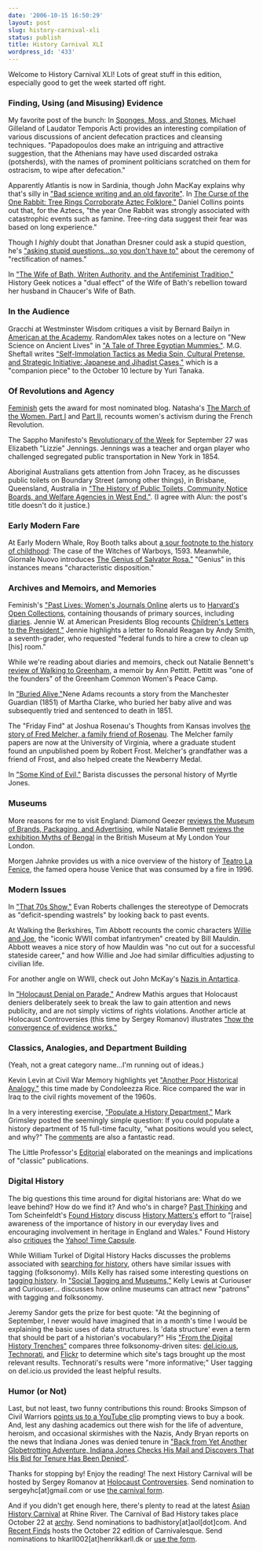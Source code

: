 ```yaml
---
date: '2006-10-15 16:50:29'
layout: post
slug: history-carnival-xli
status: publish
title: History Carnival XLI
wordpress_id: '433'
---
```


Welcome to History Carnival XLI! Lots of great stuff in this edition, especially good to get the week started off right.





### Finding, Using (and Misusing) Evidence




My favorite post of the bunch: In [Sponges, Moss, and Stones](http://laudatortemporisacti.blogspot.com/2006/10/sponges-moss-and-stones.html), Michael Gilleland of Laudator Temporis Acti provides an interesting compilation of various discussions of ancient defecation practices and cleansing techniques. "Papadopoulos does make an intriguing and attractive suggestion, that the Athenians may have used discarded ostraka (potsherds), with the names of prominent politicians scratched on them for ostracism, to wipe after defecation."


 


Apparently Atlantis is now in Sardinia, though John MacKay explains why that's silly in ["Bad science writing and an old favorite"](http://johnmckay.blogspot.com/2006/10/bad-science-writing-and-old-favorite.html). In [The Curse of the One Rabbit: Tree Rings Corroborate Aztec Folklore,"](http://getdowntoearth.blogspot.com/2006/10/curse-of-one-rabbit-tree-rings.html) Daniel Collins points out that, for the Aztecs, "the year One Rabbit was strongly associated with catastrophic events such as famine. Tree-ring data suggest their fear was based on long experience."





Though I _highly_ doubt that Jonathan Dresner could ask a stupid question, he's ["asking stupid questions...so you don't have to"](http://www.froginawell.net/china/2006/10/asking-stupid-questions-so-you-dont-have-to/) about the ceremony of "rectification of names."





In ["The Wife of Bath, Writen Authority, and the Antifeminist Tradition,"](http://history-speaks.blogspot.com/2006/10/wife-of-bath-written-authority-and.html) History Geek notices a "dual effect" of the Wife of Bath's rebellion toward her husband in Chaucer's Wife of Bath.





### In the Audience




Gracchi at Westminster Wisdom critiques a visit by Bernard Bailyn in [American at the Academy](http://gracchii.blogspot.com/2006/10/american-at-academy.html). RandomAlex takes notes on a lecture on "New Science on Ancient Lives" in ["A Tale of Three Egyptian Mummies."](http://www.randomalex.net/?p=546). M.G. Sheftall writes ["Self-Immolation Tactics as Media Spin, Cultural Pretense, and Strategic Initiative: Japanese and Jihadist Cases,"](http://www.froginawell.net/japan/2006/10/self-immolation-tactics-as-media-spin/) which is a "companion piece" to the October 10 lecture by Yuri Tanaka.





### Of Revolutions and Agency


[Feminish](http://www.feminish.net) gets the award for most nominated blog. Natasha's [The March of the Women, Part I](http://www.feminish.net/2006/10/05/the-march-of-the-women-womens-crucial-role-in-the-early-days-of-the-french-revolution/) and [Part II](http://www.feminish.net/2006/10/07/the-march-of-the-women-5-october-1789-did-it-make-a-difference-and-why-should-we-care-2/), recounts women's activism during the French Revolution.




The Sappho Manifesto's [Revolutionary of the Week](http://sapphomanifesto.blogspot.com/2006/09/revolutionary-of-week_27.html) for September 27 was Elizabeth "Lizzie" Jennings. Jennings was a teacher and organ player who challenged segregated public transportation in New York in 1854.




Aboriginal Australians gets attention from John Tracey, as he discusses public toilets on Boundary Street (among other things), in Brisbane, Queensland, Australia in ["The History of Public Toilets, Community Notice Boards, and Welfare Agencies in West End."](http://ourwestend.wordpress.com/2006/10/15/the-history-of-public-toilets-community-notoce-boards-and-welfare-agencies-in-west-end-brisbane/). (I agree with Alun: the post's title doesn't do it justice.)




### Early Modern Fare




At Early Modern Whale, Roy Booth talks about [a sour footnote to the history of childhood](http://roy25booth.blogspot.com/2006/10/sour-footnote-to-history-of-childhood.html): The case of the Witches of Warboys, 1593. Meanwhile, Giornale Nuovo introduces [The Genius of Salvator Rosa."](http://www.spamula.net/blog/2006/09/the_genius_of_salvator_rosa_1.html#000801) "Genius" in this instances means "characteristic disposition."





### Archives and Memoirs, and Memories




Feminish's ["Past Lives: Women's Journals Online](http://www.feminish.net/2006/10/12/past-lives-womens-journals-online/) alerts us to [Harvard's Open Collections](http://ocp.hul.harvard.edu/), containing thousands of primary sources, including [diaries](http://ocp.hul.harvard.edu/ww/diaries.html). Jennie W. at American Presidents Blog recounts [Children's Letters to the President,"](http://american-presidents.blogspot.com/2006/10/childrens-letters-to-president.html) Jennie highlights a letter to Ronald Reagan by Andy Smith, a seventh-grader, who requested "federal funds to hire a crew to clean up [his] room."




While we're reading about diaries and memoirs, check out Natalie Bennett's [review of Walking to Greenham](http://philobiblon.co.uk/?p=1616), a memoir by Ann Pettitt. Pettitt was "one of the founders" of the Greenham Common Women's Peace Camp.




In ["Buried Alive,"](http://theyearround.punt.nl/?id=295410&r=1&tbl_archief=&)Nene Adams recounts a story from the Manchester Guardian (1851) of Martha Clarke, who buried her baby alive and was subsequently tried and sentenced to death in 1851.




The "Friday Find" at Joshua Rosenau's Thoughts from Kansas involves [the story of Fred Melcher, a family friend of Rosenau](http://scienceblogs.com/tfk/2006/10/friday_find_robert_frost_and_f.php). The Melcher family papers are now at the University of Virginia, where a graduate student found an unpublished poem by Robert Frost. Melcher's grandfather was a friend of Frost, and also helped create the Newberry Medal.




In ["Some Kind of Evil,"](http://barista.media2.org/?p=2763) Barista discusses the personal history of Myrtle Jones.






### Museums




More reasons for me to visit England: Diamond Geezer [reviews the Museum of Brands, Packaging, and Advertising](http://diamondgeezer.blogspot.com/2006_10_01_diamondgeezer_archive.html#115969010011493083), while Natalie Bennett [reviews the exhibition Myths of Bengal](http://mylondonyourlondon.com/?p=113) in the British Museum at My London Your London.




Morgen Jahnke provides us with a nice overview of the history of [ Teatro La Fenice](http://itotd.com/articles/601/teatro-la-fenice/), the famed opera house Venice that was consumed by a fire in 1996.





### Modern Issues




In ["That 70s Show,"](http://blog.lib.umn.edu/robe0419/coffee/056034.html) Evan Roberts challenges the stereotype of Democrats as "deficit-spending wastrels" by looking back to past events.




At Walking the Berkshires, Tim Abbott recounts the comic characters [Willie and Joe](http://greensleeves.typepad.com/berkshires/2006/10/willie_and_joe.html), the "iconic WWII combat infantrymen" created by Bill Mauldin. Abbott weaves a nice story of how Mauldin was "no cut out for a successful stateside career," and how Willie and Joe had similar difficulties adjusting to civilian life.




For another angle on WWII, check out John McKay's [Nazis in Antartica](http://johnmckay.blogspot.com/2006/10/nazis-in-antarctica-since-i-started.html).




In ["Holocaust Denial on Parade,"](http://holocaustcontroversies.blogspot.com/2006/10/holocaust-denial-on-parade.html) Andrew Mathis argues that Holocaust deniers deliberately seek to break the law to gain attention and news publicity, and are not simply victims of rights violations. Another article at Holocaust Controversies (this time by Sergey Romanov) illustrates ["how the convergence of evidence works."](http://holocaustcontroversies.blogspot.com/2006/10/how-convergence-of-evidence-works-gas.html)




### Classics, Analogies, and Department Building




(Yeah, not a great category name...I'm running out of ideas.)




Kevin Levin at Civil War Memory highlights yet ["Another Poor Historical Analogy,"](http://civilwarmemory.typepad.com/civil_war_memory/2006/09/another_poor_hi.html) this time made by Condoleezza Rice. Rice compared the war in Iraq to the civil rights movement of the 1960s.




In a very interesting exercise, ["Populate a History Department,"](http://warhistorian.org/wordpress/?p=450) Mark Grimsley posted the seemingly simple question: If you could populate a history department of 15 full-time faculty, "what positions would you select, and why?" The [comments](http://warhistorian.org/wordpress/?p=450#comments) are also a fantastic read.




The Little Professor's [Editorial](http://littleprofessor.typepad.com/the_little_professor/2006/09/editorial.html) elaborated on the meanings and implications of "classic" publications.





### Digital History




The big questions this time around for digital historians are: What do we leave behind? How do we find it? And who's in charge? [Past Thinking](http://www.pastthinking.com/blog/2006/10/11/history-matters-campaign-mass-blog-day/) and Tom Scheinfeldt's [Found History](http://www.foundhistory.org/2006/10/11/one-day-in-history/) discuss [History Matters's](http://historymatters.org.uk) effort to "[raise] awareness of the importance of history in our everyday lives and encouraging involvement in heritage in England and Wales." Found History also [critiques](http://www.foundhistory.org/2006/10/11/yahoo-time-capsule/) the [Yahoo! Time Capsule](http://timecapsule.yahoo.com/capsule.php).




While William Turkel of Digital History Hacks discusses the problems associated with [searching for history](http://digitalhistoryhacks.blogspot.com/2006/10/searching-for-history.html), others have similar issues with tagging (folksonomy). Mills Kelly has raised some interesting questions on [tagging history](http://chnm.gmu.edu/history/faculty/kelly/blogs/edwired/archives/2006/10/tagging_history.html). In ["Social Tagging and Museums,"](http://kellylewis4.blogspot.com/2006/10/social-tagging-and-museums-attracting.html) Kelly Lewis at Curiouser and Curiouser... discusses how online museums can attract new "patrons" with tagging and folksonomy.




Jeremy Sandor gets the prize for best quote: "At the beginning of September, I never would have imagined that in a month's time I would be explaining the basic uses of data structures. Is 'data structure' even a term that should be part of a historian's vocabulary?" His ["From the Digital History Trenches"](http://jeremysandor.blogspot.com/2006/10/from-digital-history-trenches.html) compares three folksonomy-driven sites: [del.icio.us](http://del.icio.us), [Technorati](http://technorati.com), and [Flickr](http://flickr.com) to determine which site's tags brought up the most relevant results. Technorati's results were "more informative;" User tagging on del.icio.us provided the least helpful results.





### Humor (or Not)




Last, but not least, two funny contributions this round: Brooks Simpson of Civil Warriors [points us to a YouTube clip](http://civilwarriors.net/wordpress/?p=106) prompting views to buy a book. And, lest any dashing academics out there wish for the life of adventure, heroism, and occasional skirmishes with the Nazis, Andy Bryan reports on the news that Indiana Jones was denied tenure in ["Back from Yet Another Globetrotting Adventure, Indiana Jones Checks His Mail and Discovers That His Bid for Tenure Has Been Denied"](http://www.mcsweeneys.net/2006/10/10bryan.html).





Thanks for stopping by! Enjoy the reading! The next History Carnival will be hosted by Sergey Romanov at [Holocaust Controversies](http://holocaustcontroversies.blogspot.com/). Send nomination to sergeyhc[at]gmail.com or use [the carnival form](http://blogcarnival.com/bc/submit_29.html).




And if you didn't get enough here, there's plenty to read at the latest [Asian History Carnival](http://rhineriver.blogspot.com/2006/10/asian-history-carnival.html) at Rhine River. The Carnival of Bad History takes place October 22 at [archy](http://johnmckay.blogspot.com/). Send nominations to badhistory[at]aol[dot]com. And [Recent Finds](http://www.henrikkarll.dk/recent-finds/) hosts the October 22 edition of Carnivalesque. Send nominations to hkarll002[at]henrikkarll.dk or [use the form](http://blogcarnival.com/bc/submit_49.html).
